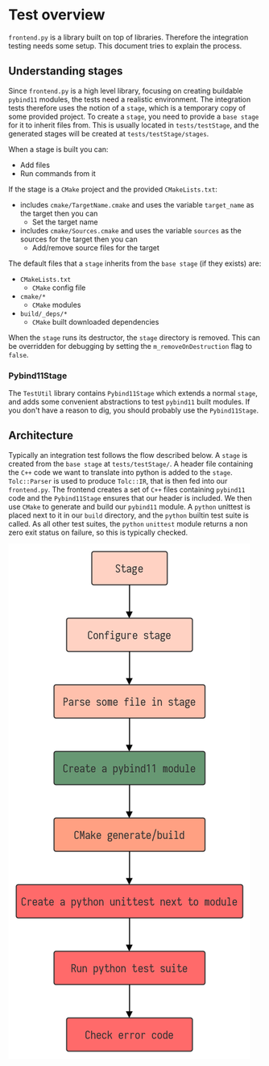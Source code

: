 # Test overview #

`frontend.py` is a library built on top of libraries. Therefore the integration testing needs some setup. This document tries to explain the process.

## Understanding stages ##

Since `frontend.py` is a high level library, focusing on creating buildable `pybind11` modules, the tests need a realistic environment. The integration tests therefore uses the notion of a `stage`, which is a temporary copy of some provided project. To create a `stage`, you need to provide a `base stage` for it to inherit files from. This is usually located in `tests/testStage`, and the generated stages will be created at `tests/testStage/stages`.

When a stage is built you can:

* Add files
* Run commands from it

If the stage is a `CMake` project and the provided `CMakeLists.txt`:

* includes `cmake/TargetName.cmake` and uses the variable `target_name` as the target then you can
    * Set the target name
* includes `cmake/Sources.cmake` and uses the variable `sources` as the sources for the target then you can
    * Add/remove source files for the target

The default files that a `stage` inherits from the `base stage` (if they exists) are:

* `CMakeLists.txt`
    - `CMake` config file
* `cmake/*`
    - `CMake` modules
* `build/_deps/*`
    - `CMake` built downloaded dependencies

When the `stage` runs its destructor, the `stage` directory is removed. This can be overridden for debugging by setting the `m_removeOnDestruction` flag to `false`.

### Pybind11Stage ###

The `TestUtil` library contains `Pybind11Stage` which extends a normal `stage`, and adds some convenient abstractions to test `pybind11` built modules. If you don't have a reason to dig, you should probably use the `Pybind11Stage`.

## Architecture ##

Typically an integration test follows the flow described below. A `stage` is created from the `base stage` at `tests/testStage/`. A header file containing the `C++` code we want to translate into python is added to the `stage`. `Tolc::Parser` is used to produce `Tolc::IR`, that is then fed into our `frontend.py`. The frontend creates a set of `C++` files containing `pybind11` code and the `Pybind11Stage` ensures that our header is included. We then use `CMake` to generate and build our `pybind11` module. A `python` unittest is placed next to it in our `build` directory, and the `python` builtin test suite is called. As all other test suites, the `python` `unittest` module returns a non zero exit status on failure, so this is typically checked.

![Test overview](../docs/Frontend.pyTest.png "Test overview")

